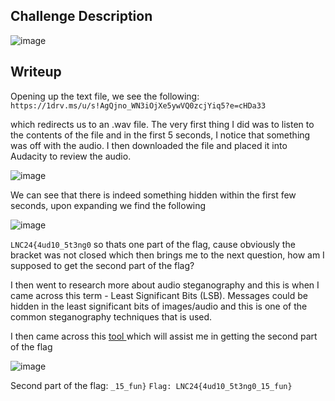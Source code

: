 ## Challenge Description
![image](https://github.com/1-Xenon/ctf-archives/assets/110148117/41d98c1f-30de-4615-876a-82256cae47e7)

## Writeup
Opening up the text file, we see the following:
```https://1drv.ms/u/s!AgQjno_WN3iOjXe5ywVQ0zcjYiq5?e=cHDa33```

which redirects us to an .wav file. The very first thing I did was to listen to the contents of the file and in the first 5 seconds, I notice that something was off with the audio. I then downloaded the file and placed it into Audacity to review the audio.

![image](https://github.com/1-Xenon/ctf-archives/assets/110148117/112b3f32-c63b-449f-8667-b92c4bfed29d)

We can see that there is indeed something hidden within the first few seconds, upon expanding we find the following

![image](https://github.com/1-Xenon/ctf-archives/assets/110148117/c86128c2-9b75-4886-b778-cf5bafe7793c)

```LNC24{4ud10_5t3ng0``` so thats one part of the flag, cause obviously the bracket was not closed which then brings me to the next question, how am I supposed to get the second part of the flag?

I then went to research more about audio steganography and this is when I came across this term - Least Significant Bits (LSB). Messages could be hidden in the least significant bits of images/audio and this is one of the common steganography techniques that is used.

I then came across this <a href="https://github.com/ragibson/Steganography#WavSteg"> tool </a> which will assist me in getting the second part of the flag

![image](https://github.com/1-Xenon/ctf-archives/assets/110148117/a656160a-c795-4e38-9662-5d666cc06c0e)

Second part of the flag: ```_15_fun}```
```Flag: LNC24{4ud10_5t3ng0_15_fun}```
